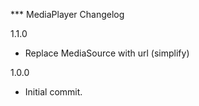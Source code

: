 *** MediaPlayer Changelog

1.1.0

- Replace MediaSource with url (simplify)

1.0.0

- Initial commit.